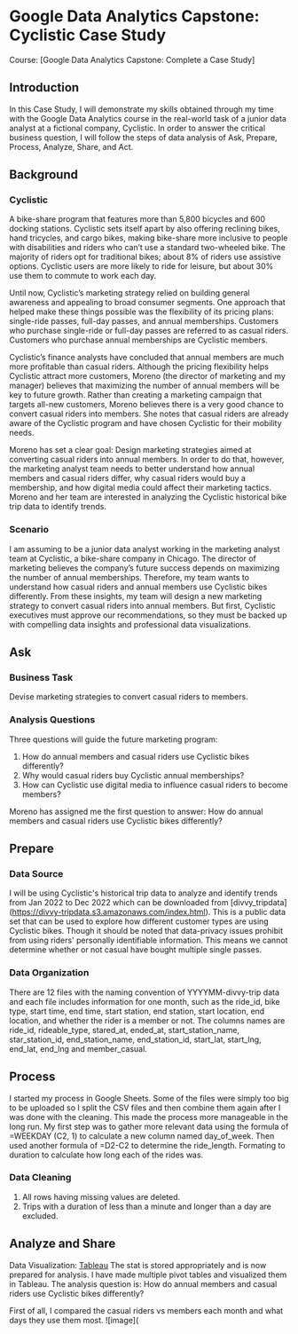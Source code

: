 #   Google Data Analytics Capstone: Cyclistic Case Study
Course: [Google Data Analytics Capstone: Complete a Case Study] 
## Introduction
In this Case Study, I will demonstrate my skills obtained through my time with the Google Data Analytics course in the real-world task of a junior data analyst at a fictional company, Cyclistic. In order to answer the critical business question, I will follow the steps of data analysis of Ask, Prepare, Process, Analyze, Share, and Act. 

## Background
### Cyclistic
A bike-share program that features more than 5,800 bicycles and 600 docking stations. Cyclistic sets itself apart by also offering reclining bikes, hand tricycles, and cargo bikes, making bike-share more inclusive to people with disabilities and riders who can’t use a standard two-wheeled bike. The majority of riders opt for traditional bikes; about 8% of riders use assistive options. Cyclistic users are more likely to ride for leisure, but about 30% use them to commute to work each day.   
  
Until now, Cyclistic’s marketing strategy relied on building general awareness and appealing to broad consumer segments. One approach that helped make these things possible was the flexibility of its pricing plans: single-ride passes, full-day passes, and annual memberships. Customers who purchase single-ride or full-day passes are referred to as casual riders. Customers who purchase annual memberships are Cyclistic members.  
  
Cyclistic’s finance analysts have concluded that annual members are much more profitable than casual riders. Although the pricing flexibility helps Cyclistic attract more customers, Moreno (the director of marketing and my manager) believes that maximizing the number of annual members will be key to future growth. Rather than creating a marketing campaign that targets all-new customers, Moreno believes there is a very good chance to convert casual riders into members. She notes that casual riders are already aware of the Cyclistic program and have chosen Cyclistic for their mobility needs.  

Moreno has set a clear goal: Design marketing strategies aimed at converting casual riders into annual members. In order to do that, however, the marketing analyst team needs to better understand how annual members and casual riders differ, why casual riders would buy a membership, and how digital media could affect their marketing tactics. Moreno and her team are interested in analyzing the Cyclistic historical bike trip data to identify trends.  

### Scenario
I am assuming to be a junior data analyst working in the marketing analyst team at Cyclistic, a bike-share company in Chicago. The director of marketing believes the company’s future success depends on maximizing the number of annual memberships. Therefore, my team wants to understand how casual riders and annual members use Cyclistic bikes differently. From these insights, my team will design a new marketing strategy to convert casual riders into annual members. But first, Cyclistic executives must approve our recommendations, so they must be backed up with compelling data insights and professional data visualizations.

## Ask
### Business Task
Devise marketing strategies to convert casual riders to members.
### Analysis Questions
Three questions will guide the future marketing program:  
1. How do annual members and casual riders use Cyclistic bikes differently?  
2. Why would casual riders buy Cyclistic annual memberships?  
3. How can Cyclistic use digital media to influence casual riders to become members?  

Moreno has assigned me the first question to answer: How do annual members and casual riders use Cyclistic bikes differently?
## Prepare
### Data Source
I will be using Cyclistic's historical trip data to analyze and identify trends from Jan 2022 to Dec 2022 which can be downloaded from [divvy_tripdata] (https://divvy-tripdata.s3.amazonaws.com/index.html). 
This is a public data set that can be used to explore how different customer types are using Cyclistic bikes. Though it should be noted that data-privacy issues prohibit from using riders' personally identifiable information. This means we cannot determine whether or not casual have bought multiple single passes. 
### Data Organization 
There are 12 files with the naming convention of YYYYMM-divvy-trip data and each file includes information for one month, such as the ride_id, bike type, start time, end time, start station, end station, start location, end location, and whether the rider is a member or not. The columns names are ride_id, rideable_type, stared_at, ended_at, start_station_name, star_station_id, end_station_name, end_station_id, start_lat, start_lng, end_lat, end_lng and member_casual. 

## Process
I started my process in Google Sheets. Some of the files were simply too big to be uploaded so I split the CSV files and then combine them again after I was done with the cleaning. This made the process more manageable in the long run. My first step was to gather more relevant data using the formula of =WEEKDAY (C2, 1) to calculate a new column named day_of_week. Then used another formula of =D2-C2 to determine the ride_length. Formating to duration to calculate how long each of the rides was.
### Data Cleaning
1. All rows having missing values are deleted.
2. Trips with a duration of less than a minute and longer than a day are excluded. 


## Analyze and Share
Data Visualization: [Tableau](https://public.tableau.com/views/CapstoneProject-Cyclist/Story1?:language=en-US&:display_count=n&:origin=viz_share_link)
The stat is stored appropriately and is now prepared for analysis. I have made multiple pivot tables and visualized them in Tableau. 
The analysis question is: How do annual members and casual riders use Cyclistic bikes differently?

First of all, I compared the casual riders vs members each month and what days they use them most. 
![image](


